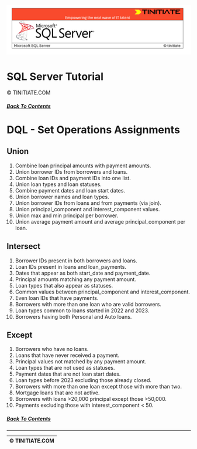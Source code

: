 ![SQL Server Tinitiate Image](../../../sqlserver-sql/sqlserver.png)

# SQL Server Tutorial
&copy; TINITIATE.COM

##### [Back To Contents](./README.md)

# DQL - Set Operations Assignments

## Union
1. Combine loan principal amounts with payment amounts.
2. Union borrower IDs from borrowers and loans.
3. Combine loan IDs and payment IDs into one list.
4. Union loan types and loan statuses.
5. Combine payment dates and loan start dates.
6. Union borrower names and loan types.
7. Union borrower IDs from loans and from payments (via join).
8. Union principal_component and interest_component values.
9. Union max and min principal per borrower.
10. Union average payment amount and average principal_component per loan.

## Intersect
1. Borrower IDs present in both borrowers and loans.
2. Loan IDs present in loans and loan_payments.
3. Dates that appear as both start_date and payment_date.
4. Principal amounts matching any payment amount.
5. Loan types that also appear as statuses.
6. Common values between principal_component and interest_component.
7. Even loan IDs that have payments.
8. Borrowers with more than one loan who are valid borrowers.
9. Loan types common to loans started in 2022 and 2023.
10. Borrowers having both Personal and Auto loans.

## Except
1. Borrowers who have no loans.
2. Loans that have never received a payment.
3. Principal values not matched by any payment amount.
4. Loan types that are not used as statuses.
5. Payment dates that are not loan start dates.
6. Loan types before 2023 excluding those already closed.
7. Borrowers with more than one loan except those with more than two.
8. Mortgage loans that are not active.
9. Borrowers with loans >20,000 principal except those >50,000.
10. Payments excluding those with interest_component < 50.

##### [Back To Contents](./README.md)
***
| &copy; TINITIATE.COM |
|----------------------|
